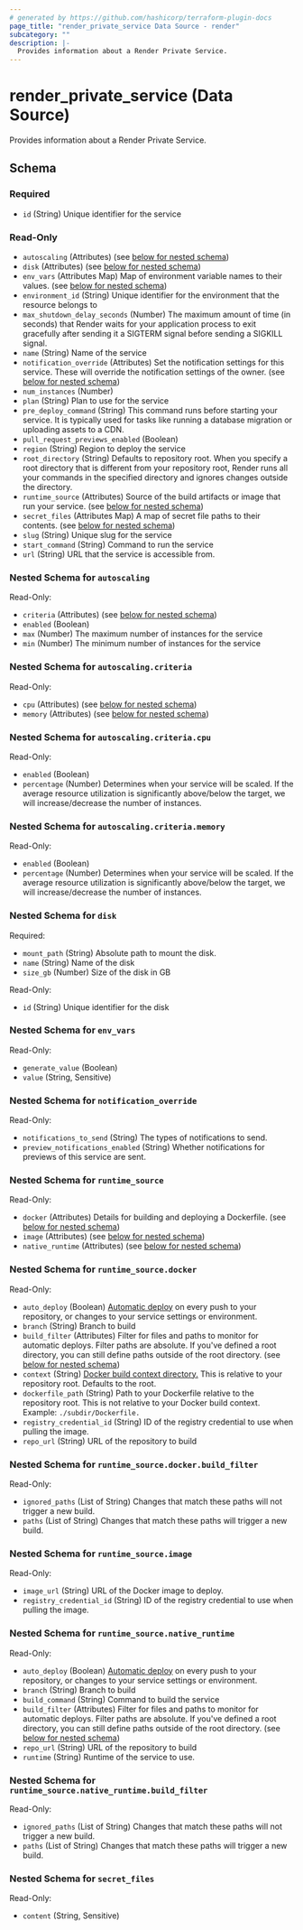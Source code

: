 ```yaml
---
# generated by https://github.com/hashicorp/terraform-plugin-docs
page_title: "render_private_service Data Source - render"
subcategory: ""
description: |-
  Provides information about a Render Private Service.
---
```


# render_private_service (Data Source)

Provides information about a Render Private Service.



<!-- schema generated by tfplugindocs -->
## Schema

### Required

- `id` (String) Unique identifier for the service

### Read-Only

- `autoscaling` (Attributes) (see [below for nested schema](#nestedatt--autoscaling))
- `disk` (Attributes) (see [below for nested schema](#nestedatt--disk))
- `env_vars` (Attributes Map) Map of environment variable names to their values. (see [below for nested schema](#nestedatt--env_vars))
- `environment_id` (String) Unique identifier for the environment that the resource belongs to
- `max_shutdown_delay_seconds` (Number) The maximum amount of time (in seconds) that Render waits for your application process to exit gracefully after sending it a SIGTERM signal before sending a SIGKILL signal.
- `name` (String) Name of the service
- `notification_override` (Attributes) Set the notification settings for this service. These will override the notification settings of the owner. (see [below for nested schema](#nestedatt--notification_override))
- `num_instances` (Number)
- `plan` (String) Plan to use for the service
- `pre_deploy_command` (String) This command runs before starting your service. It is typically used for tasks like running a database migration or uploading assets to a CDN.
- `pull_request_previews_enabled` (Boolean)
- `region` (String) Region to deploy the service
- `root_directory` (String) Defaults to repository root. When you specify a root directory that is different from your repository root, Render runs all your commands in the specified directory and ignores changes outside the directory.
- `runtime_source` (Attributes) Source of the build artifacts or image that run your service. (see [below for nested schema](#nestedatt--runtime_source))
- `secret_files` (Attributes Map) A map of secret file paths to their contents. (see [below for nested schema](#nestedatt--secret_files))
- `slug` (String) Unique slug for the service
- `start_command` (String) Command to run the service
- `url` (String) URL that the service is accessible from.

<a id="nestedatt--autoscaling"></a>
### Nested Schema for `autoscaling`

Read-Only:

- `criteria` (Attributes) (see [below for nested schema](#nestedatt--autoscaling--criteria))
- `enabled` (Boolean)
- `max` (Number) The maximum number of instances for the service
- `min` (Number) The minimum number of instances for the service

<a id="nestedatt--autoscaling--criteria"></a>
### Nested Schema for `autoscaling.criteria`

Read-Only:

- `cpu` (Attributes) (see [below for nested schema](#nestedatt--autoscaling--criteria--cpu))
- `memory` (Attributes) (see [below for nested schema](#nestedatt--autoscaling--criteria--memory))

<a id="nestedatt--autoscaling--criteria--cpu"></a>
### Nested Schema for `autoscaling.criteria.cpu`

Read-Only:

- `enabled` (Boolean)
- `percentage` (Number) Determines when your service will be scaled. If the average resource utilization is significantly above/below the target, we will increase/decrease the number of instances.


<a id="nestedatt--autoscaling--criteria--memory"></a>
### Nested Schema for `autoscaling.criteria.memory`

Read-Only:

- `enabled` (Boolean)
- `percentage` (Number) Determines when your service will be scaled. If the average resource utilization is significantly above/below the target, we will increase/decrease the number of instances.




<a id="nestedatt--disk"></a>
### Nested Schema for `disk`

Required:

- `mount_path` (String) Absolute path to mount the disk.
- `name` (String) Name of the disk
- `size_gb` (Number) Size of the disk in GB

Read-Only:

- `id` (String) Unique identifier for the disk


<a id="nestedatt--env_vars"></a>
### Nested Schema for `env_vars`

Read-Only:

- `generate_value` (Boolean)
- `value` (String, Sensitive)


<a id="nestedatt--notification_override"></a>
### Nested Schema for `notification_override`

Read-Only:

- `notifications_to_send` (String) The types of notifications to send.
- `preview_notifications_enabled` (String) Whether notifications for previews of this service are sent.


<a id="nestedatt--runtime_source"></a>
### Nested Schema for `runtime_source`

Read-Only:

- `docker` (Attributes) Details for building and deploying a Dockerfile. (see [below for nested schema](#nestedatt--runtime_source--docker))
- `image` (Attributes) (see [below for nested schema](#nestedatt--runtime_source--image))
- `native_runtime` (Attributes) (see [below for nested schema](#nestedatt--runtime_source--native_runtime))

<a id="nestedatt--runtime_source--docker"></a>
### Nested Schema for `runtime_source.docker`

Read-Only:

- `auto_deploy` (Boolean) [Automatic deploy](https://docs.render.com/deploys#automatic-git-deploys) on every push to your repository, or changes to your service settings or environment.
- `branch` (String) Branch to build
- `build_filter` (Attributes) Filter for files and paths to monitor for automatic deploys. Filter paths are absolute. If you've defined a root directory, you can still define paths outside of the root directory. (see [below for nested schema](#nestedatt--runtime_source--docker--build_filter))
- `context` (String) [Docker build context directory.](https://docs.docker.com/reference/dockerfile/#usage) This is relative to your repository root. Defaults to the root.
- `dockerfile_path` (String) Path to your Dockerfile relative to the repository root. This is not relative to your Docker build context. Example: `./subdir/Dockerfile.`
- `registry_credential_id` (String) ID of the registry credential to use when pulling the image.
- `repo_url` (String) URL of the repository to build

<a id="nestedatt--runtime_source--docker--build_filter"></a>
### Nested Schema for `runtime_source.docker.build_filter`

Read-Only:

- `ignored_paths` (List of String) Changes that match these paths will not trigger a new build.
- `paths` (List of String) Changes that match these paths will trigger a new build.



<a id="nestedatt--runtime_source--image"></a>
### Nested Schema for `runtime_source.image`

Read-Only:

- `image_url` (String) URL of the Docker image to deploy.
- `registry_credential_id` (String) ID of the registry credential to use when pulling the image.


<a id="nestedatt--runtime_source--native_runtime"></a>
### Nested Schema for `runtime_source.native_runtime`

Read-Only:

- `auto_deploy` (Boolean) [Automatic deploy](https://docs.render.com/deploys#automatic-git-deploys) on every push to your repository, or changes to your service settings or environment.
- `branch` (String) Branch to build
- `build_command` (String) Command to build the service
- `build_filter` (Attributes) Filter for files and paths to monitor for automatic deploys. Filter paths are absolute. If you've defined a root directory, you can still define paths outside of the root directory. (see [below for nested schema](#nestedatt--runtime_source--native_runtime--build_filter))
- `repo_url` (String) URL of the repository to build
- `runtime` (String) Runtime of the service to use.

<a id="nestedatt--runtime_source--native_runtime--build_filter"></a>
### Nested Schema for `runtime_source.native_runtime.build_filter`

Read-Only:

- `ignored_paths` (List of String) Changes that match these paths will not trigger a new build.
- `paths` (List of String) Changes that match these paths will trigger a new build.




<a id="nestedatt--secret_files"></a>
### Nested Schema for `secret_files`

Read-Only:

- `content` (String, Sensitive)
